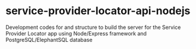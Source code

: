 # service-provider-locator-api-nodejs
Development codes for and structure to build the server for the Service Provider Locator app using Node/Express framework and PostgreSQL/ElephantSQL database

